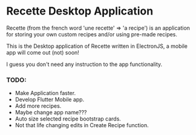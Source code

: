 # Recette Desktop Application

Recette (from the french word 'une recette' => 'a recipe')
is an application for storing your own custom recipes and/or using pre-made recipes.

This is the Desktop application of Recette written in ElectronJS, a mobile app will come out (not) soon!

I guess you don't need any instruction to the app functionality.

### TODO:
- Make Application faster.
- Develop Flutter Mobile app.
- Add more recipes.
- Maybe change app name???
- Auto size selected recipe bootstrap cards.
- Not that life changing edits in Create Recipe function.